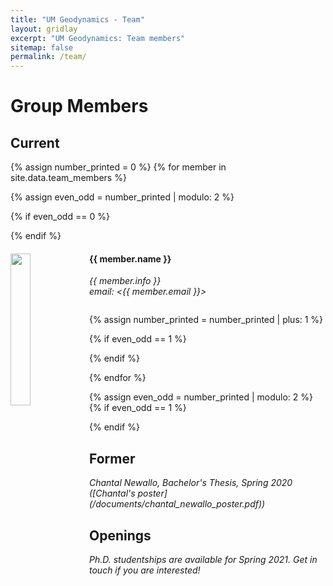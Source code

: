 ```yaml
---
title: "UM Geodynamics - Team"
layout: gridlay
excerpt: "UM Geodynamics: Team members"
sitemap: false
permalink: /team/
---
```


# Group Members

## Current
{% assign number_printed = 0 %}
{% for member in site.data.team_members %}

{% assign even_odd = number_printed | modulo: 2 %}

{% if even_odd == 0 %}
<div class="row">
{% endif %}

<div class="col-sm-6 clearfix">
  <img src="{{ site.url }}{{ site.baseurl }}/images/teampic/{{ member.photo }}" class="img-responsive" width="25%" style="float: left" />
  <h4>{{ member.name }}</h4>
  <i>{{ member.info }}<br>email: <{{ member.email }}></i>
  <ul style="overflow: hidden">

  </ul>
</div>

{% assign number_printed = number_printed | plus: 1 %}

{% if even_odd == 1 %}
</div>
{% endif %}

{% endfor %}

{% assign even_odd = number_printed | modulo: 2 %}
{% if even_odd == 1 %}
</div>
{% endif %}


## Former

<div class="row">

<div class="col-sm-8 clearfix">
<i> Chantal Newallo, Bachelor's Thesis, Spring 2020 ([Chantal's poster](/documents/chantal_newallo_poster.pdf)) </i>
</div>
</div>

## Openings

<i>Ph.D. studentships are available for Spring 2021. Get in touch if you are interested!</i>

<br>
<br>
<br>
